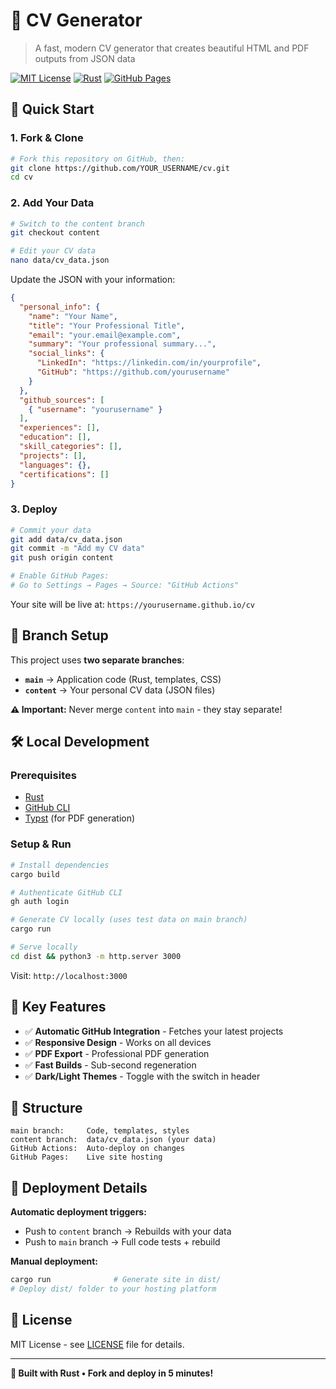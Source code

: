 # 🚀 CV Generator

> A fast, modern CV generator that creates beautiful HTML and PDF outputs from JSON data

[![MIT License](https://img.shields.io/badge/license-MIT-blue.svg)](LICENSE)
[![Rust](https://img.shields.io/badge/rust-stable-orange.svg)](https://www.rust-lang.org)
[![GitHub Pages](https://img.shields.io/badge/demo-GitHub%20Pages-brightgreen.svg)](https://hakimjonas.github.io/cv/)

## 🎯 Quick Start

### 1. Fork & Clone
```bash
# Fork this repository on GitHub, then:
git clone https://github.com/YOUR_USERNAME/cv.git
cd cv
```

### 2. Add Your Data
```bash
# Switch to the content branch
git checkout content

# Edit your CV data
nano data/cv_data.json
```

Update the JSON with your information:
```json
{
  "personal_info": {
    "name": "Your Name",
    "title": "Your Professional Title",
    "email": "your.email@example.com",
    "summary": "Your professional summary...",
    "social_links": {
      "LinkedIn": "https://linkedin.com/in/yourprofile",
      "GitHub": "https://github.com/yourusername"
    }
  },
  "github_sources": [
    { "username": "yourusername" }
  ],
  "experiences": [],
  "education": [],
  "skill_categories": [],
  "projects": [],
  "languages": {},
  "certifications": []
}
```

### 3. Deploy
```bash
# Commit your data
git add data/cv_data.json
git commit -m "Add my CV data"
git push origin content

# Enable GitHub Pages:
# Go to Settings → Pages → Source: "GitHub Actions"
```

Your site will be live at: `https://yourusername.github.io/cv`

## 🔧 Branch Setup

This project uses **two separate branches**:

- **`main`** → Application code (Rust, templates, CSS)
- **`content`** → Your personal CV data (JSON files)

**⚠️ Important:** Never merge `content` into `main` - they stay separate!

## 🛠️ Local Development

### Prerequisites
- [Rust](https://rustup.rs/)
- [GitHub CLI](https://cli.github.com/)
- [Typst](https://typst.app/) (for PDF generation)

### Setup & Run
```bash
# Install dependencies
cargo build

# Authenticate GitHub CLI
gh auth login

# Generate CV locally (uses test data on main branch)
cargo run

# Serve locally
cd dist && python3 -m http.server 3000
```

Visit: `http://localhost:3000`

## 🎨 Key Features

- ✅ **Automatic GitHub Integration** - Fetches your latest projects
- ✅ **Responsive Design** - Works on all devices
- ✅ **PDF Export** - Professional PDF generation
- ✅ **Fast Builds** - Sub-second regeneration
- ✅ **Dark/Light Themes** - Toggle with the switch in header

## 📁 Structure

```
main branch:     Code, templates, styles
content branch:  data/cv_data.json (your data)
GitHub Actions:  Auto-deploy on changes
GitHub Pages:    Live site hosting
```

## 🚀 Deployment Details

**Automatic deployment triggers:**
- Push to `content` branch → Rebuilds with your data
- Push to `main` branch → Full code tests + rebuild

**Manual deployment:**
```bash
cargo run              # Generate site in dist/
# Deploy dist/ folder to your hosting platform
```

## 📄 License

MIT License - see [LICENSE](LICENSE) file for details.

---

**🦀 Built with Rust • Fork and deploy in 5 minutes!**